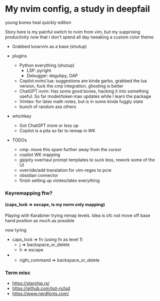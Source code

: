 # My nvim config, a study in deepfail
young bones heal quickly edition

Story here is my painful switch to nvim from vim, but my supprising productivity now that I don't spend all day tweaking a custom color theme

- Grabbed lunarvim as a base (shutup)
- plugins
  - Python everything (shutup)
    - LSP: pyright
    - Debugger: degubpy, DAP  
  - Copilot.nvim/.lua: suggestions are kinda garbo, grabbed the lua version, fuck the cmp integration, ghosting is better
  - ChatGPT.nvim: Has some good bones, hacking it into something useful. So far model/token max updates while I learn the package
  - Vimtex: for latex math notes, but is in some kinda fuggly state
  - bunch of random ass others 

- whichkey
  - Got ChatGPT more or less up
  - Copilot is a pita so far to remap in WK

- TODOs
  - cmp: move this spam further away from the cursor
  - copilot WK mapping
  - gippity overhaul prompt templates to suck less, rework some of the UI
  - override/add translation for vim-regex to pcre
  - obsidian connector
  - finish setting up vimtex/latex everything

  
### Keyremapping ftw? 
#### (caps_lock => escape, is my norm only mapping)
Playing with Karabiner trying remap levels. Idea is ofc not move off base hand position as much as possible

now tyring
- caps_lock => fn (using fn as level 1)
  -  j => backspace_or_delete
  -  h => escape
-   - right_command => backspace_or_delete

### Term misc
- https://starship.rs/
- https://github.com/lsd-rs/lsd
- https://www.nerdfonts.com/
